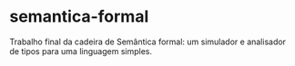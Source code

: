 semantica-formal
================

Trabalho final da cadeira de Semântica formal: um simulador e analisador de tipos para uma linguagem simples.
